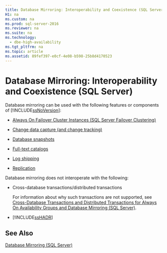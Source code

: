 ```yaml
---
title: Database Mirroring: Interoperability and Coexistence (SQL Server)
H1: na
ms.custom: na
ms.prod: sql-server-2016
ms.reviewer: na
ms.suite: na
ms.technology: 
  - dbe-high-availability
ms.tgt_pltfrm: na
ms.topic: article
ms.assetid: 89fef397-e0cf-4e08-b598-25b8d4170523
---
```

# Database Mirroring: Interoperability and Coexistence (SQL Server)
  Database mirroring can be used with the following features or components of [!INCLUDE[ssNoVersion](../../Topics/TopicNameContainA/includes/ssNoVersion_md.md)]:  
  
-   [Always On Failover Cluster Instances (SQL Server Failover Clustering)](../../Topics/TopicNameNotContainA/Database-Mirroring-and-SQL-Server-Failover-Cluster-Instances.md)  
  
-   [Change data capture (and change tracking)](../../Topics/TopicNameNotContainA/Change-Data-Capture-and-Other-SQL-Server-Features.md)  
  
-   [Database snapshots](../../Topics/TopicNameNotContainA/Database-Mirroring-and-Database-Snapshots--SQL-Server-.md)  
  
-   [Full-text catalogs](../../Topics/TopicNameNotContainA/Database-Mirroring-and-Full-Text-Catalogs--SQL-Server-.md)  
  
-   [Log shipping](../../Topics/TopicNameNotContainA/Database-Mirroring-and-Log-Shipping--SQL-Server-.md)  
  
-   [Replication](../../Topics/TopicNameNotContainA/Database-Mirroring-and-Replication--SQL-Server-.md)  
  
 Database mirroring does not interoperate with the following:  
  
-   Cross-database transactions/distributed transactions  
  
     For information about why such transactions are not supported, see [Cross-Database Transactions and Distributed Transactions for Always On Availability Groups and Database Mirroring &#40;SQL Server&#41;](../../Topics/TopicNameNotContainA/Cross-Database-Transactions-and-Distributed-Transactions-for-Always-On-Availability-Groups-and-Database-Mirroring--SQL-Server-.md).  
  
-   [!INCLUDE[ssHADR](../../Topics/TopicNameContainA/includes/ssHADR_md.md)]  
  
## See Also  
 [Database Mirroring &#40;SQL Server&#41;](../../Topics/TopicNameNotContainA/Database-Mirroring--SQL-Server-.md)  
  
  